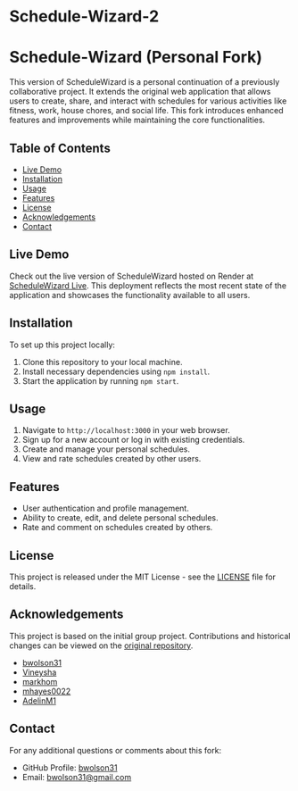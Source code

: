 # Schedule-Wizard-2


# Schedule-Wizard (Personal Fork)

This version of ScheduleWizard is a personal continuation of a previously collaborative project. It extends the original web application that allows users to create, share, and interact with schedules for various activities like fitness, work, house chores, and social life. This fork introduces enhanced features and improvements while maintaining the core functionalities.

## Table of Contents
- [Live Demo](#live-demo)
- [Installation](#installation)
- [Usage](#usage)
- [Features](#features)
- [License](#license)
- [Acknowledgements](#acknowledgements)
- [Contact](#contact)

## Live Demo
Check out the live version of ScheduleWizard hosted on Render at [ScheduleWizard Live](https://schedule-wizard-2.onrender.com/). This deployment reflects the most recent state of the application and showcases the functionality available to all users.


## Installation
To set up this project locally:
1. Clone this repository to your local machine.
2. Install necessary dependencies using `npm install`.
3. Start the application by running `npm start`.

## Usage
1. Navigate to `http://localhost:3000` in your web browser.
2. Sign up for a new account or log in with existing credentials.
3. Create and manage your personal schedules.
4. View and rate schedules created by other users.

## Features
- User authentication and profile management.
- Ability to create, edit, and delete personal schedules.
- Rate and comment on schedules created by others.

## License 
This project is released under the MIT License - see the [LICENSE](LICENSE) file for details.

## Acknowledgements
This project is based on the initial group project. Contributions and historical changes can be viewed on the [original repository](https://github.com/markhom/Schedule-Wizard/).

- [bwolson31](https://github.com/bwolson31)
- [Vineysha](https://github.com/Vineysha)
- [markhom](https://github.com/markhom)
- [mhayes0022](https://github.com/mhayes0022)
- [AdelinM1](https://github.com/AdelinM1)

## Contact 
For any additional questions or comments about this fork:
- GitHub Profile: [bwolson31](https://github.com/bwolson31)
- Email: bwolson31@gmail.com